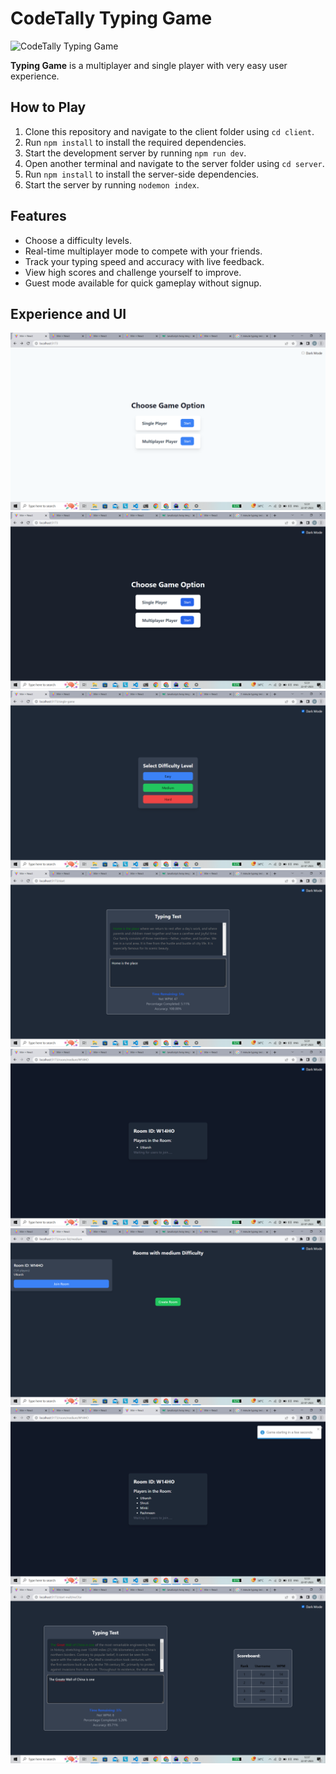 # CodeTally Typing Game

![CodeTally Typing Game]([images/Start.png](https://github.com/UtkarshSaxenautk/CodeTally-TypingGame/blob/5fc117b4610288bb9eec4396767ca5a0bbb37384/images/Start.png))

**Typing Game** is a multiplayer and single player with very easy user experience.

## How to Play

1. Clone this repository and navigate to the client folder using `cd client`.
2. Run `npm install` to install the required dependencies.
3. Start the development server by running `npm run dev`.
4. Open another terminal and navigate to the server folder using `cd server`.
5. Run `npm install` to install the server-side dependencies.
6. Start the server by running `nodemon index`.

## Features

- Choose a difficulty levels.
- Real-time multiplayer mode to compete with your friends.
- Track your typing speed and accuracy with live feedback.
- View high scores and challenge yourself to improve.
- Guest mode available for quick gameplay without signup.

## Experience and UI

![Theme-Light](images/Both_Theme.png)
![Theme-Dark](images/Start.png)
![Choose-Diificulity](images/Dif.png)
![Single-Play](images/Single.png)
![Create-Room](images/CreateRoom.png)
![Join-Room](images/Join.png)
![Ready-Multiplayer-Room](images/MultiplayerStart.png)
![Live-Dynamic ScoreBoard](images/DynamicScore.png)

